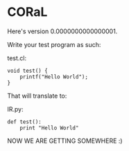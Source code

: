 CORaL
=====

Here's version 0.0000000000000001.

Write your test program as such:

test.cl:

    void test() {
        printf("Hello World");
    }

That will translate to:

IR.py:

    def test():
        print "Hello World"


NOW WE ARE GETTING SOMEWHERE :)